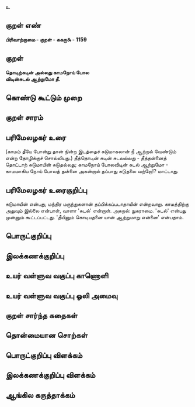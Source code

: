 உ

## குறள் எண் 

**பிரிவாற்றாமை - குறள் - ககரு௯ - 1159**

## குறள் 

**தொடிற்சுடின் அல்லது காமநோய் போல  
விடின்சுடல் ஆற்றுமோ தீ.**

## கொண்டு கூட்டும் முறை


## குறள் சாரம் 


## பரிமேலழகர் உரை

(காமம் தீயே போன்று தான் நின்ற இடத்தைச் சுடுமாகலான் நீ ஆற்றல் வேண்டும் என்ற தோழிக்குச் சொல்லியது.) தீத்தொடின் சுடின் சுடலல்லது - தீத்தன்னைத் தொட்டாற் சுடுமாயின் சுடுதல்லது; காமநோய் போலவிடின் சுடல் ஆற்றுமோ - காமமாகிய நோய் போலத் தன்னை அகன்றால் தப்பாது சுடுதலை வற்றோ!? மாட்டாது.

## பரிமேலழகர் உரைகுறிப்பு   

சுடுமாயின் என்பது, மந்திர மருந்துகளான் தப்பிக்கப்படாதாயின் என்றவாறு. காமத்திற்கு அதுவும் இல்லை என்பாள், வாளா 'சுடல்' என்றாள். அகறல்: நுகராமை. 'சுடல்' என்பது முன்னும் கூட்டப்பட்டது. 'தீயினும் கொடியதனை யான் ஆற்றுமாறு என்னை' என்பதாம்.

## பொருட்குறிப்பு 


## இலக்கணக்குறிப்பு  


## உயர் வள்ளுவ வகுப்பு காணொளி


## உயர் வள்ளுவ வகுப்பு ஒலி அமைவு 

 
## குறள் சார்ந்த கதைகள் 


## தொன்மையான சொற்கள்


## பொருட்குறிப்பு விளக்கம்


## இலக்கணக்குறிப்பு விளக்கம்


## ஆங்கில கருத்தாக்கம் 



